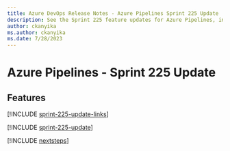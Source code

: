 ```yaml
---
title: Azure DevOps Release Notes - Azure Pipelines Sprint 225 Update
description: See the Sprint 225 feature updates for Azure Pipelines, including next steps.
author: ckanyika
ms.author: ckanyika
ms.date: 7/28/2023
---
```


# Azure Pipelines - Sprint 225 Update

## Features

[!INCLUDE [sprint-225-update-links](../includes/pipelines/sprint-225-update-links.md)]

[!INCLUDE [sprint-225-update](../includes/pipelines/sprint-225-update.md)]

[!INCLUDE [nextsteps](../includes/nextsteps.md)]